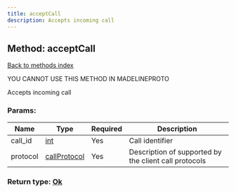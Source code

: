 ```yaml
---
title: acceptCall
description: Accepts incoming call
---
```

## Method: acceptCall  
[Back to methods index](index.md)


YOU CANNOT USE THIS METHOD IN MADELINEPROTO


Accepts incoming call

### Params:

| Name     |    Type       | Required | Description |
|----------|---------------|----------|-------------|
|call\_id|[int](../types/int.md) | Yes|Call identifier|
|protocol|[callProtocol](../types/callProtocol.md) | Yes|Description of supported by the client call protocols|


### Return type: [Ok](../types/Ok.md)

